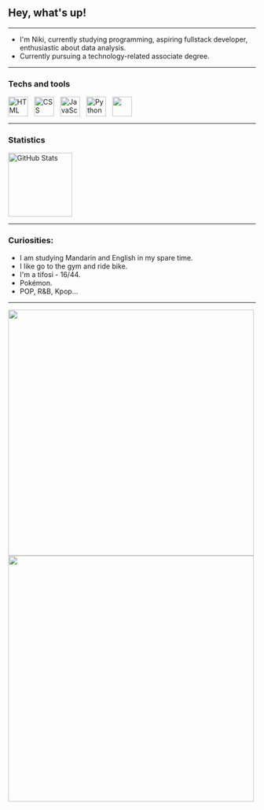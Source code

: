 ## Hey, what's up!

---

- I'm Niki, currently studying programming, aspiring fullstack developer, enthusiastic about data analysis.
- Currently pursuing a technology-related associate degree.
---

### Techs and tools

<img 
    align="left" 
    alt="HTML"
    title="HTML" 
    width="40px" 
    style="padding-right: 10px;" 
    src="https://cdn.jsdelivr.net/gh/devicons/devicon@latest/icons/html5/html5-original.svg" 
/>
<img 
    align="left" 
    alt="CSS" 
    title="CSS"
    width="40px" 
    style="padding-right: 10px;" 
    src="https://cdn.jsdelivr.net/gh/devicons/devicon@latest/icons/css3/css3-original.svg" 
/>
<img 
    align="left" 
    alt="JavaScript" 
    title="JavaScript"
    width="40px" 
    style="padding-right: 10px;" 
    src="https://cdn.jsdelivr.net/gh/devicons/devicon@latest/icons/javascript/javascript-original.svg" 
/>
<img 
    align="left" 
    alt="Python" 
    title="Python"
    width="40px" 
    style="padding-right: 10px;" 
    src="https://cdn.jsdelivr.net/gh/devicons/devicon@latest/icons/python/python-original.svg" 
/>
<img width="40xp" src="https://cdn.jsdelivr.net/gh/devicons/devicon@latest/icons/jupyter/jupyter-original-wordmark.svg" />

---
### Statistics
<img 
      align="rigth" 
      alt="GitHub Stats" 
      height="130" 
      src="https://github-readme-stats.vercel.app/api/top-langs/?username=NikiMorona&theme=transparent&layout=compact&langs_count=10" 
  />
  
---

### Curiosities:
- I am studying Mandarin and English in my spare time.
- I like go to the gym and ride bike.
- I'm a tifosi - 16/44.
- Pokémon.
- POP, R&B, Kpop...
---
<img width="500px" src="https://i.pinimg.com/736x/99/dd/7e/99dd7e0299d6366e8c5389636bc1191a.jpg" /><img width="500px" src="https://i.pinimg.com/736x/2b/69/1e/2b691e12152bcb81b260a171e1eedf78.jpg" />
